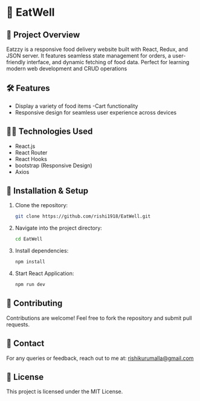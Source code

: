# 🍔 EatWell

## 📄 Project Overview
Eatzzy is a responsive food delivery website built with React, Redux, and JSON server. It features seamless state management for orders, a user-friendly interface, and dynamic fetching of food data. Perfect for learning modern web development and CRUD operations

## 🛠️ Features
- Display a variety of food items
-Cart functionality
- Responsive design for seamless user experience across devices

## 🧑‍💻 Technologies Used
- React.js
- React Router
- React Hooks
- bootstrap (Responsive Design)
- Axios



## 🚀 Installation & Setup
1. Clone the repository:
   ```bash
   git clone https://github.com/rishi1918/EatWell.git
   ```
2. Navigate into the project directory:
   ```bash
   cd EatWell
   ```
3. Install dependencies:
   ```bash
   npm install
   ```
4. Start React Application:
   ```bash
   npm run dev
   ```

## 🤝 Contributing
Contributions are welcome! Feel free to fork the repository and submit pull requests.

## 📧 Contact
For any queries or feedback, reach out to me at: rishikurumalla@gmail.com

## 📜 License
This project is licensed under the MIT License.

